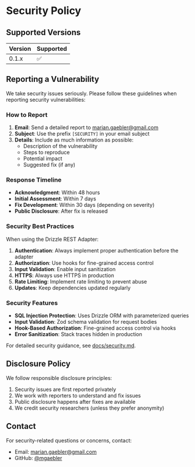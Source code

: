 # Security Policy

## Supported Versions

| Version | Supported          |
| ------- | ------------------ |
| 0.1.x   | :white_check_mark: |

## Reporting a Vulnerability

We take security issues seriously. Please follow these guidelines when reporting security vulnerabilities:

### How to Report

1. **Email**: Send a detailed report to [marian.gaebler@gmail.com](mailto:marian.gaebler@gmail.com)
2. **Subject**: Use the prefix `[SECURITY]` in your email subject
3. **Details**: Include as much information as possible:
   - Description of the vulnerability
   - Steps to reproduce
   - Potential impact
   - Suggested fix (if any)

### Response Timeline

- **Acknowledgment**: Within 48 hours
- **Initial Assessment**: Within 7 days
- **Fix Development**: Within 30 days (depending on severity)
- **Public Disclosure**: After fix is released

### Security Best Practices

When using the Drizzle REST Adapter:

1. **Authentication**: Always implement proper authentication before the adapter
2. **Authorization**: Use hooks for fine-grained access control
3. **Input Validation**: Enable input sanitization
4. **HTTPS**: Always use HTTPS in production
5. **Rate Limiting**: Implement rate limiting to prevent abuse
6. **Updates**: Keep dependencies updated regularly

### Security Features

- **SQL Injection Protection**: Uses Drizzle ORM with parameterized queries
- **Input Validation**: Zod schema validation for request bodies
- **Hook-Based Authorization**: Fine-grained access control via hooks
- **Error Sanitization**: Stack traces hidden in production

For detailed security guidance, see [docs/security.md](docs/security.md).

## Disclosure Policy

We follow responsible disclosure principles:

1. Security issues are first reported privately
2. We work with reporters to understand and fix issues
3. Public disclosure happens after fixes are available
4. We credit security researchers (unless they prefer anonymity)

## Contact

For security-related questions or concerns, contact:
- Email: [marian.gaebler@gmail.com](mailto:marian.gaebler@gmail.com)
- GitHub: [@mgaebler](https://github.com/mgaebler)
